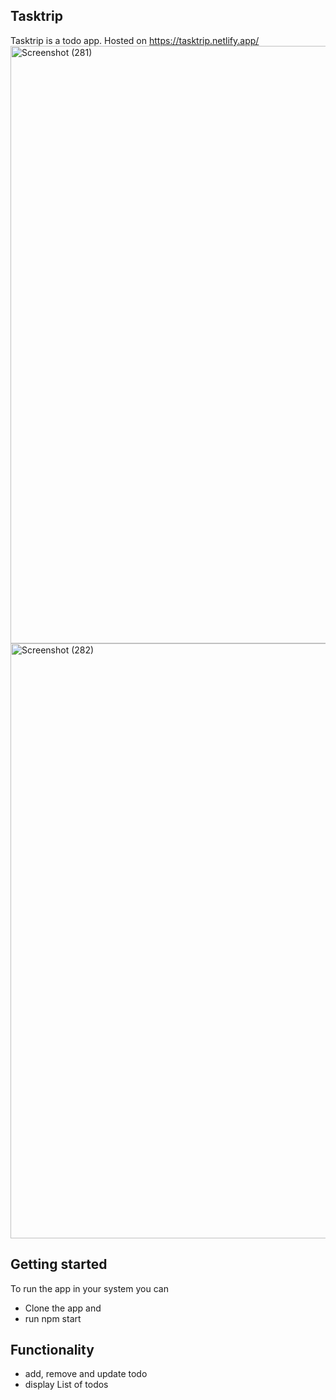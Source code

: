 ## Tasktrip

Tasktrip is a todo app. Hosted on https://tasktrip.netlify.app/
<img width="956" alt="Screenshot (281)" src="https://github.com/kumsomi/todo-app-assignment/assets/54243544/dfb547ab-306f-49c9-bca9-6c26bf2741a6">
<img width="952" alt="Screenshot (282)" src="https://github.com/kumsomi/todo-app-assignment/assets/54243544/c3803d32-01cc-43bc-8aa0-00f6349c097c">


## Getting started
To run the app in your system you can
  - Clone the app and
  - run npm start
    
## Functionality
- add, remove and update todo
- display List of todos
